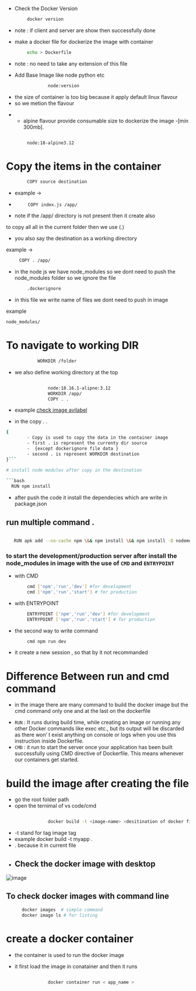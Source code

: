 
* Check the Docker Version
```bash
        docker version
```

- note : if client and server are show then successfully done

* make a docker file for dockerize the image with container

```bash
        echo > Dockerfile
```

- note : no need to take any extension of this file

* Add Base Image like node python etc

```bash
                node:version
```

- the size of container is too big because it apply default linux flavour
- so we metion the flavour
* * alpine flavour provide consumable size to dockerize the image -[min 300mb].

```bash

        node:18-alpine3.12
```

# Copy the items in the container



```bash
        COPY source destination
```

- example -> 
*          COPY index.js /app/
- note if the /app/ directory is not present then it create also

to copy all all in the current folder then we use (.)
- you also say the destination as a working directory

example -> 

```bash
     COPY . /app/
```

- in the node js we have node_modules so we dont need to push the node_modules folder so we ignore the file 

```bash
        .dockerignore
```
- in this file we write name of files we dont need to push in image 

example 
```bash
node_modules/

```

# To navigate to working DIR 

```bash
            WORKDIR /folder
```

- we also define working directory at the top 
```bash

                node:18.16.1-alipne:3.12
                WORKDIR /app/
                COPY . .

```
- example [check image avilabel](https://hub.docker.com/_/node) <!--- check the current node version -->

- in the copy . . 
```bash 
{
        - Copy is used to copy the data in the container image 
        - first . is represent the currenty dir source 
        -  {except dockerignore file data }
        - second . is represent WORKDIR destination
}```

# install node modules after copy in the destination
 
```bash
  RUN npm install
```
- after push the code it install the dependecies which are write in <sttong>package.json</strong>

## run multiple command .

```bash

   RUN apk add --no-cache npm \&& npm install \&& npm install -D nodemon

```


### to start the development/production server after install the node_modules in image with the use of `CMD` and `ENTRYPOINT`
* with CMD
```bash
        cmd ['npm','run','dev'] #for development
        cmd ['npm','run','start'] # for production
```
* with ENTRYPOINT
```bash
        ENTRYPOINT ['npm','run','dev'] #for development
        ENTRYPOINT ['npm','run','start'] # for production
```

- the second way to write command
```bash
        cmd npm run dev         
```

* it create a new session , so that by it not recommanded

# Difference Between run and cmd command 
- in the image there are many command to build the docker image but the cmd command only one and at the last on the dockerfile
* `RUN` : It runs during build time, while creating an image
or running any other Docker commands like exec etc., but its output will be discarded as there won’
t exist anything on console or logs when you use this instruction inside Dockerfile.
* `CMD` : it run to start the server
once your application has been built successfully using CMD directive of Dockerfile. This means whenever our containers get started.

# build the image after creating the file
* go the root folder path
* open the ternimal of vs code/cmd


```bash

                docker build -t <image-name> <desitination of docker file >

```
- -t stand for tag image tag
- example docker build -t myapp . 
- . because it in current file 

* Check the docker image with desktop
  -----------------------------------

![image](https://github.com/Krishna-sm/docker-simple-node-js/assets/105251808/cbb07fde-440f-4cfc-8e18-3d1409067181)


## To check docker images with command line 
```bash
      docker images  # simple command
      docker image ls # for listing

```


# create a docker container
- the container is used to run the docker image 
* it first load the image in conatainer and then it runs

```bash

                docker container run < app_name >
```

